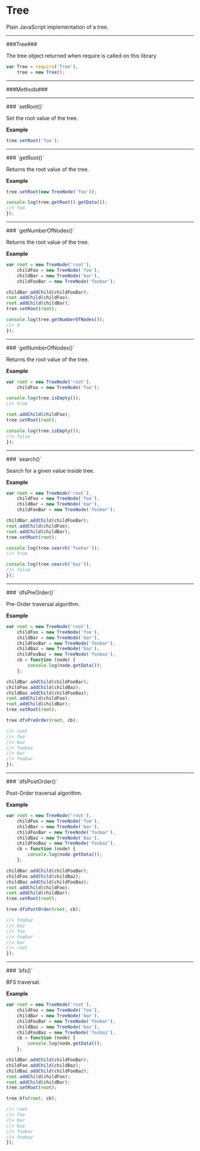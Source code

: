 Tree
=====================

Plain JavaScript implementation of a tree.

------------

###Tree###

The tree object returned when require is called on this library

```js
var Tree = require('Tree'),
    tree = new Tree();
```

------------

###Methods###

---------------------------------------

<a name="setRoot" />
### `setRoot()`

Set the root value of the tree.

__Example__

```js
tree.setRoot('foo');
```

---------------------------------------

<a name="getRoot" />
### `getRoot()`

Returns the root value of the tree.

__Example__

```js
tree.setRoot(new TreeNode('foo'));

console.log(tree.getRoot().getData());
//> foo
});
```
---------------------------------------

<a name="getNumberOfNodes" />
### `getNumberOfNodes()`

Returns the root value of the tree.

__Example__

```js
var root = new TreeNode('root'),
    childFoo = new TreeNode('foo'),
    childBar = new TreeNode('bar'),
    childFooBar = new TreeNode('foobar');

childBar.addChild(childFooBar);
root.addChild(childFoo);
root.addChild(childBar);
tree.setRoot(root);

console.log(tree.getNumberOfNodes());
//> 4
});
```
---------------------------------------

<a name="isEmpty" />
### `getNumberOfNodes()`

Returns the root value of the tree.

__Example__

```js
var root = new TreeNode('root'),
    childFoo = new TreeNode('foo');

console.log(tree.isEmpty());
//> true

root.addChild(childFoo);
tree.setRoot(root);

console.log(tree.isEmpty());
//> false
});
```
---------------------------------------

<a name="search" />
### `search()`

Search for a given value inside tree.

__Example__

```js
var root = new TreeNode('root'),
    childFoo = new TreeNode('foo'),
    childBar = new TreeNode('bar'),
    childFooBar = new TreeNode('foobar');

childBar.addChild(childFooBar);
root.addChild(childFoo);
root.addChild(childBar);
tree.setRoot(root);

console.log(tree.search('foobar'));
//> true

console.log(tree.search('baz'));
//> false
});
```
---------------------------------------

<a name="dfsPreOrder" />
### `dfsPreOrder()`

Pre-Order traversal algorithm.

__Example__

```js
var root = new TreeNode('root'),
    childFoo = new TreeNode('foo'),
    childBar = new TreeNode('bar'),
    childFooBar = new TreeNode('foobar'),
    childBaz = new TreeNode('baz'),
    childFooBaz = new TreeNode('foobaz'),
    cb = function (node) {
        console.log(node.getData());
    };

childBar.addChild(childFooBar);
childFoo.addChild(childBaz);
childBaz.addChild(childFooBaz);
root.addChild(childFoo);
root.addChild(childBar);
tree.setRoot(root);

tree.dfsPreOrder(root, cb);

//> root
//> foo
//> baz
//> foobaz
//> bar
//> foobar
});
```

---------------------------------------

<a name="dfsPostOrder" />
### `dfsPostOrder()`

Post-Order traversal algorithm.

__Example__

```js
var root = new TreeNode('root'),
    childFoo = new TreeNode('foo'),
    childBar = new TreeNode('bar'),
    childFooBar = new TreeNode('foobar'),
    childBaz = new TreeNode('baz'),
    childFooBaz = new TreeNode('foobaz'),
    cb = function (node) {
        console.log(node.getData());
    };

childBar.addChild(childFooBar);
childFoo.addChild(childBaz);
childBaz.addChild(childFooBaz);
root.addChild(childFoo);
root.addChild(childBar);
tree.setRoot(root);

tree.dfsPostOrder(root, cb);

//> foobaz
//> baz
//> foo
//> foobar
//> bar
//> root
});
```
---------------------------------------

<a name="bfs" />
### `bfs()`

BFS traversal.

__Example__

```js
var root = new TreeNode('root'),
    childFoo = new TreeNode('foo'),
    childBar = new TreeNode('bar'),
    childFooBar = new TreeNode('foobar'),
    childBaz = new TreeNode('baz'),
    childFooBaz = new TreeNode('foobaz'),
    cb = function (node) {
        console.log(node.getData());
    };

childBar.addChild(childFooBar);
childFoo.addChild(childBaz);
childBaz.addChild(childFooBaz);
root.addChild(childFoo);
root.addChild(childBar);
tree.setRoot(root);

tree.bfs(root, cb);

//> root
//> foo
//> bar
//> baz
//> foobar
//> foobaz
});
```
